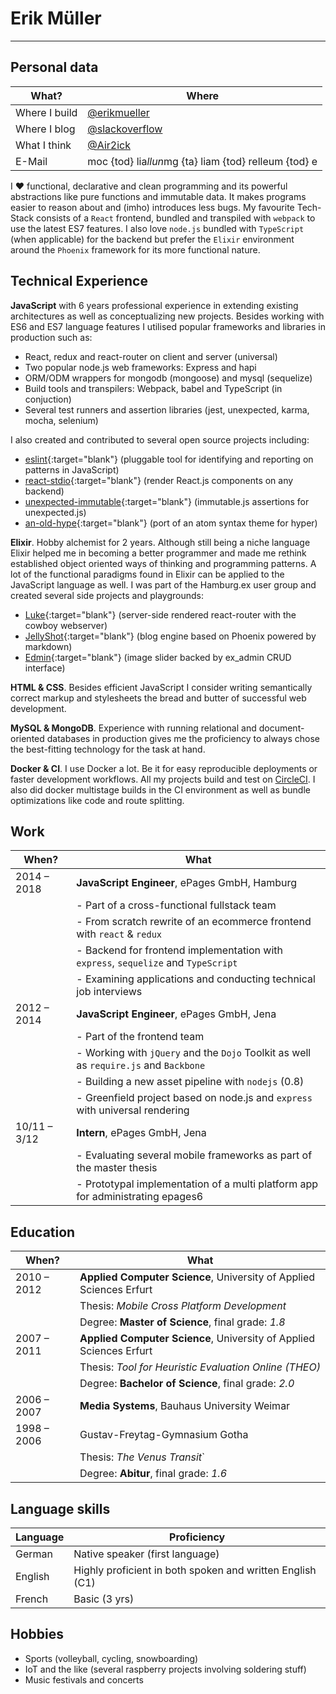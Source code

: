 # Erik Müller

---

## Personal data

| What?         | Where                                                                                  |
| ------------- | -------------------------------------------------------------------------------------- |
| Where I build | [@erikmueller](https://github.com/erikmueller)                                         |
| Where I blog  | [@slackoverflow](https://slackoverflow.me)                                             |
| What I think  | [@Air2ick](https://twitter.com/Air2ick)                                                |
| E-Mail        | <span class="baffle">moc {tod} lia<i>llun</i>mg {ta} liam {tod} relleum {tod} e</span> |

I ❤️ functional, declarative and clean programming and its powerful abstractions like pure functions and immutable data.
It makes programs easier to reason about and (imho) introduces less bugs.
My favourite Tech-Stack consists of a `React` frontend, bundled and transpiled with `webpack` to use the latest ES7 features.
I also love `node.js` bundled with `TypeScript` (when applicable) for the backend but prefer the `Elixir` environment around the `Phoenix` framework for its more functional nature.

## Technical Experience

**JavaScript** with 6 years professional experience in extending existing architectures as well as conceptualizing new projects. Besides working with ES6 and ES7 language features I utilised popular frameworks and libraries in production such as:

- React, redux and react-router on client and server (universal)
- Two popular node.js web frameworks: Express and hapi
- ORM/ODM wrappers for mongodb (mongoose) and mysql (sequelize)
- Build tools and transpilers: Webpack, babel and TypeScript (in conjuction)
- Several test runners and assertion libraries (jest, unexpected, karma, mocha, selenium)

I also created <i class="fab fa-github"></i> and contributed <i class="fas fa-code-branch"></i> to several open source projects including:

- <i class="fas fa-code-branch"></i> [eslint](https://github.com/eslint/eslint){:target="blank"} (pluggable tool for identifying and reporting on patterns in JavaScript)
- <i class="fas fa-code-branch"></i> [react-stdio](https://github.com/mjackson/react-stdio){:target="blank"} (render React.js components on any backend)
- <i class="fab fa-github"></i> [unexpected-immutable](https://github.com/erikmueller/unexpected-immutable){:target="blank"} (immutable.js assertions for unexpected.js)
- <i class="fab fa-github"></i> [an-old-hype](https://github.com/erikmueller/an-old-hype){:target="blank"} (port of an atom syntax theme for hyper)

**Elixir**. Hobby alchemist for 2 years. Although still being a niche language Elixir helped me in becoming a better programmer and made me rethink established object oriented ways of thinking and programming patterns. A lot of the functional paradigms found in Elixir can be applied to the JavaScript language as well. I was part of the Hamburg.ex user group and created several side projects and playgrounds:

- <i class="fab fa-github"></i> [Luke](https://github.com/erikmueller/luke){:target="blank"} (server-side rendered react-router with the cowboy webserver)
- <i class="fab fa-github"></i> [JellyShot](https://github.com/erikmueller/jelly_shot){:target="blank"} (blog engine based on Phoenix powered by markdown)
- <i class="fab fa-github"></i> [Edmin](https://github.com/erikmueller/edmin){:target="blank"} (image slider backed by ex_admin CRUD interface)

**HTML & CSS**. Besides efficient JavaScript I consider writing semantically correct markup and stylesheets the bread and butter of successful web development.

**MySQL & MongoDB**. Experience with running relational and document-oriented databases in production gives me the proficiency to always chose the best-fitting technology for the task at hand.

**Docker & CI**. I use Docker a lot. Be it for easy reproducible deployments or faster development workflows. All my projects build and test on [CircleCI](https://circleci.com/gh/erikmueller). I also did docker multistage builds in the CI environment as well as bundle optimizations like code and route splitting.

## Work

| When?        | What                                                                                  |
| ------------ | ------------------------------------------------------------------------------------- |
| 2014 – 2018  | **JavaScript Engineer**, ePages GmbH, Hamburg                                         |
|              | - Part of a cross-functional fullstack team                                           |
|              | - From scratch rewrite of an ecommerce frontend with `react` & `redux`                |
|              | - Backend for frontend implementation with `express`, `sequelize` and `TypeScript`    |
|              | - Examining applications and conducting technical job interviews                      |
| 2012 – 2014  | **JavaScript Engineer**, ePages GmbH, Jena                                            |
|              | - Part of the frontend team                                                           |
|              | - Working with `jQuery` and the `Dojo` Toolkit as well as `require.js` and `Backbone` |
|              | - Building a new asset pipeline with `nodejs` (0.8)                                   |
|              | - Greenfield project based on node.js and `express` with universal rendering          |
| 10/11 – 3/12 | **Intern**, ePages GmbH, Jena                                                         |
|              | - Evaluating several mobile frameworks as part of the master thesis                   |
|              | - Prototypal implementation of a multi platform app for administrating epages6        |

## Education

| When?       | What                                                                |
| ----------- | ------------------------------------------------------------------- |
| 2010 – 2012 | **Applied Computer Science**, University of Applied Sciences Erfurt |
|             | Thesis: _Mobile Cross Platform Development_                         |
|             | Degree: **Master of Science**, final grade: _1.8_                   |
| 2007 – 2011 | **Applied Computer Science**, University of Applied Sciences Erfurt |
|             | Thesis: _Tool for Heuristic Evaluation Online (THEO)_               |
|             | Degree: **Bachelor of Science**, final grade: _2.0_                 |
| 2006 – 2007 | **Media Systems**, Bauhaus University Weimar                        |
| 1998 – 2006 | Gustav-Freytag-Gymnasium Gotha                                      |
|             | Thesis: _The Venus Transit_`                                        |
|             | Degree: **Abitur**, final grade: _1.6_                              |

## Language skills

| Language | Proficiency                                               |
| -------- | --------------------------------------------------------- |
| German   | Native speaker (first language)                           |
| English  | Highly proficient in both spoken and written English (C1) |
| French   | Basic (3 yrs)                                             |

## Hobbies

- Sports (volleyball, cycling, snowboarding)
- IoT and the like (several raspberry projects involving soldering stuff)
- Music festivals and concerts
